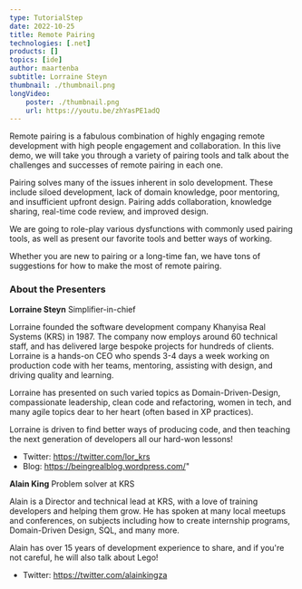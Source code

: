 ```yaml
---
type: TutorialStep
date: 2022-10-25
title: Remote Pairing
technologies: [.net]
products: []
topics: [ide]
author: maartenba
subtitle: Lorraine Steyn
thumbnail: ./thumbnail.png
longVideo:
    poster: ./thumbnail.png
    url: https://youtu.be/zhYasPE1adQ
---
```


Remote pairing is a fabulous combination of highly engaging remote development with high people engagement and collaboration. In this live demo, we will take you through a variety of pairing tools and talk about the challenges and successes of remote pairing in each one.

Pairing solves many of the issues inherent in solo development. These include siloed development, lack of domain knowledge, poor mentoring, and insufficient upfront design. Pairing adds collaboration, knowledge sharing, real-time code review, and improved design.

We are going to role-play various dysfunctions with commonly used pairing tools, as well as present our favorite tools and better ways of working.

Whether you are new to pairing or a long-time fan, we have tons of suggestions for how to make the most of remote pairing.

### About the Presenters

**Lorraine Steyn** Simplifier-in-chief

Lorraine founded the software development company Khanyisa Real Systems (KRS) in 1987. The company now employs around 60 technical staff, and has delivered large bespoke projects for hundreds of clients. Lorraine is a hands-on CEO who spends 3-4 days a week working on production code with her teams, mentoring, assisting with design, and driving quality and learning.

Lorraine has presented on such varied topics as Domain-Driven-Design, compassionate leadership, clean code and refactoring, women in tech, and many agile topics dear to her heart (often based in XP practices).

Lorraine is driven to find better ways of producing code, and then teaching the next generation of developers all our hard-won lessons!

* Twitter: https://twitter.com/lor_krs
* Blog: https://beingrealblog.wordpress.com/"

**Alain King** Problem solver at KRS

Alain is a Director and technical lead at KRS, with a love of training developers and helping them grow. He has spoken at many local meetups and conferences, on subjects including how to create internship programs, Domain-Driven Design, SQL, and many more.

Alain has over 15 years of development experience to share, and if you're not careful, he will also talk about Lego!

* Twitter: https://twitter.com/alainkingza